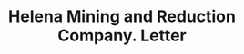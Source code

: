 ---
doi: 10.7916/D8WH423Z
date_other: '1880'
date_other_textual: 1880-1889
form: correspondence
genre:
- Letters (correspondence)
name:
- Helena Mining and Reduction Company
object_in_context_url: https://biggert.cul.columbia.edu/items/view/ave_biggert_00751
subject_hierarchical_geographic:
- Wickes, Montana, United States
subject_name:
- Helena Mining and Reduction Company
title: Helena Mining and Reduction Company. Letter
sort_title: Helena Mining and Reduction Company. Letter
call_number: ave_biggert_00751
coordinates:
- 46.349722222222226,-112.10333333333332
pid: ave_biggert_00751
identifiers: ave_biggert_00751
thumbnail: https://derivativo-2.library.columbia.edu/iiif/2/ldpd:345406/full/!256,256/0/native.jpg
permalink: "/biggert/ave_biggert_00751/"
layout: iiif-image-page
---